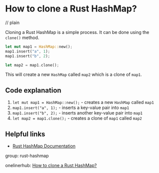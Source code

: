 # How to clone a Rust HashMap?
// plain

Cloning a Rust HashMap is a simple process. It can be done using the `clone()` method.

```rust
let mut map1 = HashMap::new();
map1.insert("a", 1);
map1.insert("b", 2);

let map2 = map1.clone();
```

This will create a new `HashMap` called `map2` which is a clone of `map1`.

## Code explanation


1. `let mut map1 = HashMap::new();` - creates a new `HashMap` called `map1`
2. `map1.insert("a", 1);` - inserts a key-value pair into `map1`
3. `map1.insert("b", 2);` - inserts another key-value pair into `map1`
4. `let map2 = map1.clone();` - creates a clone of `map1` called `map2`

## Helpful links

- [Rust HashMap Documentation](https://doc.rust-lang.org/std/collections/struct.HashMap.html)

group: rust-hashmap

onelinerhub: [How to clone a Rust HashMap?](https://onelinerhub.com/rust/how-to-clone-a-rust-hashmap)